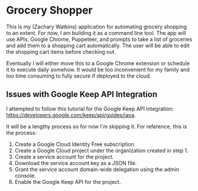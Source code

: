 # Grocery Shopper

This is my (Zachary Watkins) application for automating grocery shopping to an extent. For now, I am building it as a command line tool. The app will use APIs, Google Chrome, Puppeteer, and prompts to take a list of groceries and add them to a shopping cart automatically. The user will be able to edit the shopping cart items before checking out.

Eventually I will either move this to a Google Chrome extension or schedule it to execute daily somehow. It would be too inconvenient for my family and too time consuming to fully secure if deployed to the cloud.

## Issues with Google Keep API Integration

I attempted to follow this tutorial for the Google Keep API integration: https://developers.google.com/keep/api/guides/java.

It will be a lengthy process so for now I'm skipping it. For reference, this is the process:

1. Create a Google Cloud Identity Free subscription.
2. Create a Google Cloud project under the organization created in step 1.
3. Create a service account for the project.
4. Download the service account key as a JSON file.
5. Grant the service account domain-wide delegation using the admin console.
6. Enable the Google Keep API for the project.
